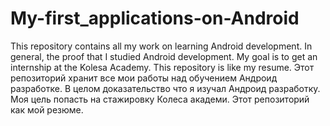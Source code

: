 # My-first_applications-on-Android
This repository contains all my work on learning Android development. In general, the proof that I studied Android development. My goal is to get an internship at the Kolesa Academy. This repository is like my resume.
Этот репозиторий хранит все мои работы над обучением Андроид разработке. В целом доказательство что я изучал Андроид разработку. Моя цель попасть на стажировку Колеса  академи. Этот репозиторий как мой резюме.
